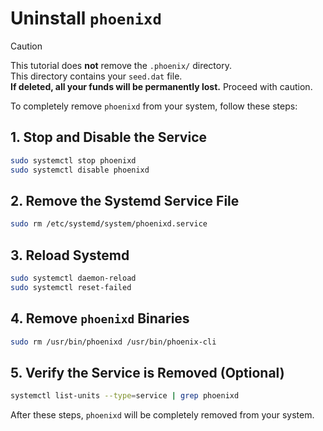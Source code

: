# Uninstall `phoenixd`  

> [!CAUTION]  
> This tutorial does **not** remove the `.phoenix/` directory.  
> This directory contains your `seed.dat` file.  
> **If deleted, all your funds will be permanently lost.** Proceed with caution.  

To completely remove `phoenixd` from your system, follow these steps:  

## 1. Stop and Disable the Service  

```sh
sudo systemctl stop phoenixd
sudo systemctl disable phoenixd
```

## 2. Remove the Systemd Service File

```sh
sudo rm /etc/systemd/system/phoenixd.service
```

## 3. Reload Systemd

```sh
sudo systemctl daemon-reload
sudo systemctl reset-failed
```

## 4. Remove `phoenixd` Binaries

```sh
sudo rm /usr/bin/phoenixd /usr/bin/phoenix-cli
```

## 5. Verify the Service is Removed (Optional)

```sh
systemctl list-units --type=service | grep phoenixd
```

After these steps, `phoenixd` will be completely removed from your system.